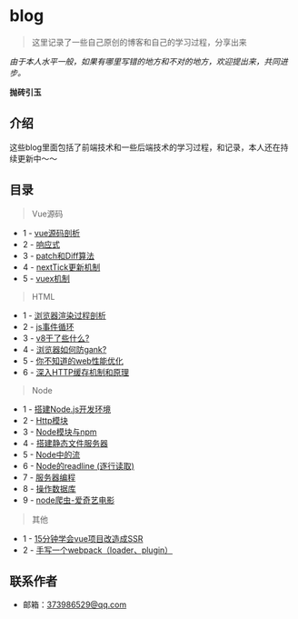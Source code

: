 # blog

> 这里记录了一些自己原创的博客和自己的学习过程，分享出来

*由于本人水平一般，如果有哪里写错的地方和不对的地方，欢迎提出来，共同进步。*  


**抛砖引玉**

## 介绍

这些blog里面包括了前端技术和一些后端技术的学习过程，和记录，本人还在持续更新中～～

## 目录
>Vue源码
- 1 - [vue源码剖析](/vue/vue源码剖析.md)
- 2 - [响应式](/vue/响应式.md)
- 3 - [patch和Diff算法](/vue/patch和Diff算法.md)
- 4 - [nextTick更新机制](/vue/nextTick更新机制.md)
- 5 - [vuex机制](/vue/vuex机制.md)
>HTML
- 1 - [浏览器渲染过程剖析](/html/浏览器渲染过程剖析.md)
- 2 - [js事件循环](/html/js事件循环.md)
- 3 - [v8干了些什么?](/html/v8干了些什么.md)
- 4 - [浏览器如何防gank?](/html/浏览器如何防gank.md)
- 5 - [你不知道的web性能优化](/html/你不知道的web性能优化.md)
- 6 - [深入HTTP缓存机制和原理](/html/深入HTTP缓存机制和原.md)
>Node
- 1 - [搭建Node.js开发环境](/node/lesson1)
- 2 - [Http模块](/node/lesson2)
- 3 - [Node模块与npm](/node/lesson3)
- 4 - [搭建静态文件服务器](/node/lesson4)
- 5 - [Node中的流](/node/lesson5)
- 6 - [Node的readline (逐行读取)](/node/lesson6)
- 7 - [服务器编程](/node/lesson7)
- 8 - [操作数据库](/node/lesson8)
- 9 - [node爬虫-爱奇艺电影](/node/lesson9)
> 其他
- 1 - [15分钟学会vue项目改造成SSR](/other/SSR)
- 2 - [手写一个webpack（loader、plugin）](/other/kwebpack)

## 联系作者

- 邮箱：[373986529@qq.com](mailto:373986529@qq.com)

